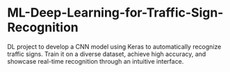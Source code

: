 # ML-Deep-Learning-for-Traffic-Sign-Recognition
DL project to develop a CNN model using Keras to automatically recognize traffic signs. Train it on a diverse dataset, achieve high accuracy, and showcase real-time recognition through an intuitive interface.
